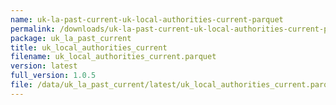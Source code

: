 ```yaml
---
name: uk-la-past-current-uk-local-authorities-current-parquet
permalink: /downloads/uk-la-past-current-uk-local-authorities-current-parquet/latest
package: uk_la_past_current
title: uk_local_authorities_current
filename: uk_local_authorities_current.parquet
version: latest
full_version: 1.0.5
file: /data/uk_la_past_current/latest/uk_local_authorities_current.parquet
---
```

